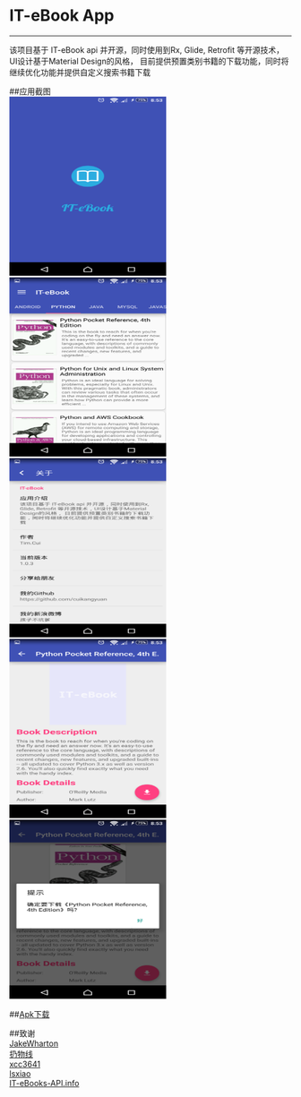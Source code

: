 # IT-eBook App

------

该项目基于 IT-eBook api 并开源，同时使用到Rx, Glide, Retrofit 等开源技术，UI设计基于Material Design的风格， 目前提供预置类别书籍的下载功能，同时将继续优化功能并提供自定义搜索书籍下载

##应用截图<br/>
<img src="./images/1.png" width="280" height="320"/>
<img src="./images/2.png" width="280" height="320"/>
<img src="./images/4.png" width="280" height="320"/>
<img src="./images/5.png" width="280" height="320"/>
<img src="./images/6.png" width="280" height="320"/>

##[Apk下载](http://fir.im/41ud)


##致谢<br/>
[JakeWharton](https://github.com/JakeWharton)<br/>
[扔物线](https://github.com/rengwuxian)<br/>
[xcc3641](https://github.com/xcc3641)<br/>
[lsxiao](https://github.com/lsxiao)<br/>
[IT-eBooks-API.info](http://it-ebooks-api.info/)<br/>


